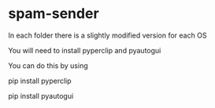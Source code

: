 # spam-sender

In each folder there is a slightly modified version for each OS

You will need to install pyperclip and pyautogui

You can do this by using

pip install pyperclip

pip install pyautogui
